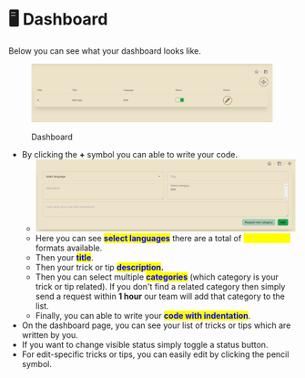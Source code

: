 # 🖥️ Dashboard

Below you can see what your dashboard looks like.

<figure><img src=".gitbook/assets/Screenshot 2024-06-11 150352.png" alt=""><figcaption><p>Dashboard</p></figcaption></figure>

* By clicking the **+** symbol you can able to write your code.
  * ![](<.gitbook/assets/Screenshot 2024-06-11 150707.png>)
  * Here you can see <mark style="color:blue;">**select languages**</mark> there are a total of <mark style="color:yellow;">89 language</mark> formats available.
  * Then your <mark style="color:blue;">**title**</mark>.
  * Then your trick or tip <mark style="color:blue;">**description**</mark>**.**
  * Then you can select multiple <mark style="color:blue;">**categories**</mark> (which category is your trick or tip related). If you don't find a related category then simply send a request within **1 hour** our team will add that category to the list.
  * Finally, you can able to write your <mark style="color:blue;">**code with indentation**</mark>.
* On the dashboard page, you can see your list of tricks or tips which are written by you.
* If you want to change visible status simply toggle a status button.
* For edit-specific tricks or tips, you can easily edit by clicking the pencil symbol.&#x20;

